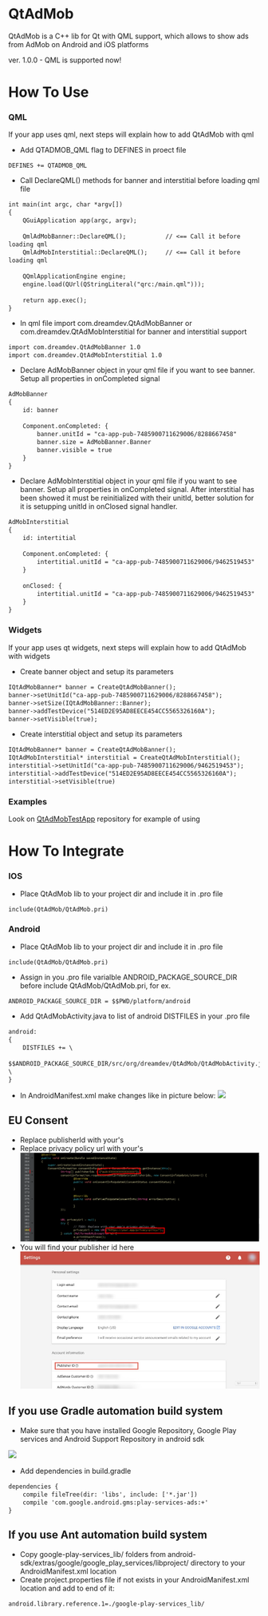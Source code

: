 # QtAdMob #
QtAdMob is a C++ lib for Qt with QML support, which allows to show ads from AdMob on Android and iOS platforms

ver. 1.0.0 - QML is supported now!

# How To Use #

### QML ###
If your app uses qml, next steps will explain how to add QtAdMob with qml

- Add QTADMOB_QML flag to DEFINES in proect file
```
DEFINES += QTADMOB_QML
```

- Call DeclareQML() methods for banner and interstitial before loading qml file
```
int main(int argc, char *argv[])
{
    QGuiApplication app(argc, argv);

    QmlAdMobBanner::DeclareQML();			// <== Call it before loading qml
    QmlAdMobInterstitial::DeclareQML();		// <== Call it before loading qml

    QQmlApplicationEngine engine;
    engine.load(QUrl(QStringLiteral("qrc:/main.qml")));

    return app.exec();
}
```
- In qml file import com.dreamdev.QtAdMobBanner or com.dreamdev.QtAdMobInterstitial for banner and interstitial support
```
import com.dreamdev.QtAdMobBanner 1.0
import com.dreamdev.QtAdMobInterstitial 1.0
```

- Declare AdMobBanner object in your qml file if you want to see banner. Setup all properties in onCompleted signal
```
AdMobBanner
{
    id: banner

    Component.onCompleted: {
        banner.unitId = "ca-app-pub-7485900711629006/8288667458"
        banner.size = AdMobBanner.Banner
        banner.visible = true
    }
}
```
- Declare AdMobInterstitial object in your qml file if you want to see banner. Setup all properties in onCompleted signal. After interstitial has been showed it must be reinitialized with their unitId, better solution for it is setupping unitId in onClosed signal handler.
```
AdMobInterstitial
{
    id: intertitial

    Component.onCompleted: {
        intertitial.unitId = "ca-app-pub-7485900711629006/9462519453"
    }

    onClosed: {
        intertitial.unitId = "ca-app-pub-7485900711629006/9462519453"
    }
}
```

### Widgets ###
If your app uses qt widgets, next steps will explain how to add QtAdMob with widgets

- Create banner object and setup its parameters
```
IQtAdMobBanner* banner = CreateQtAdMobBanner();
banner->setUnitId("ca-app-pub-7485900711629006/8288667458");
banner->setSize(IQtAdMobBanner::Banner);
banner->addTestDevice("514ED2E95AD8EECE454CC5565326160A");
banner->setVisible(true);
```
- Create interstitial object and setup its parameters
```
IQtAdMobBanner* banner = CreateQtAdMobBanner();
IQtAdMobInterstitial* interstitial = CreateQtAdMobInterstitial();
interstitial->setUnitId("ca-app-pub-7485900711629006/9462519453");
interstitial->addTestDevice("514ED2E95AD8EECE454CC5565326160A");
interstitial->setVisible(true)
```

### Examples ###

Look on [QtAdMobTestApp](https://github.com/yevgeniy-logachev/QtAdMobApp) repository for example of using 

# How To Integrate #

### IOS ###

- Place QtAdMob lib to your project dir and include it in .pro file
```
include(QtAdMob/QtAdMob.pri)
```

### Android ###

- Place QtAdMob lib to your project dir and include it in .pro file
```
include(QtAdMob/QtAdMob.pri)
```

- Assign in you .pro file varialble ANDROID_PACKAGE_SOURCE_DIR before include QtAdMob/QtAdMob.pri, for ex.
```
ANDROID_PACKAGE_SOURCE_DIR = $$PWD/platform/android
```
- Add QtAdMobActivity.java to list of android DISTFILES in your .pro file
```
android:
{
	DISTFILES += \
    	        $$ANDROID_PACKAGE_SOURCE_DIR/src/org/dreamdev/QtAdMob/QtAdMobActivity.java \
}
```

- In AndroidManifest.xml make changes like in picture below:
![](https://github.com/yevgeniy-logachev/QtAdMob/blob/master/AndroidManifest.png)
## EU Consent ##
- Replace publisherId with your's
- Replace privacy policy url with your's
![](https://github.com/abdo0147/QtAdMob/blob/master/screen2.png)
- You will find your publisher id here
![](https://github.com/abdo0147/QtAdMob/blob/master/screen3.jpg)
## If you use Gradle automation build system ##
- Make sure that you have installed Google Repository, Google Play services and Android Support Repository in android sdk

![](https://github.com/yevgeniy-logachev/QtAdMob/blob/master/AndroidSDK.png)

- Add dependencies in build.gradle
```
dependencies {
    compile fileTree(dir: 'libs', include: ['*.jar'])
    compile 'com.google.android.gms:play-services-ads:+'
}
```

## If you use Ant automation build system ##
- Copy google-play-services_lib/ folders from android-sdk/extras/google/google_play_services/libproject/ directory to your AndroidManifest.xml location
- Create project.properties file if not exists in your AndroidManifest.xml location and add to end of it:
```
android.library.reference.1=./google-play-services_lib/
```
